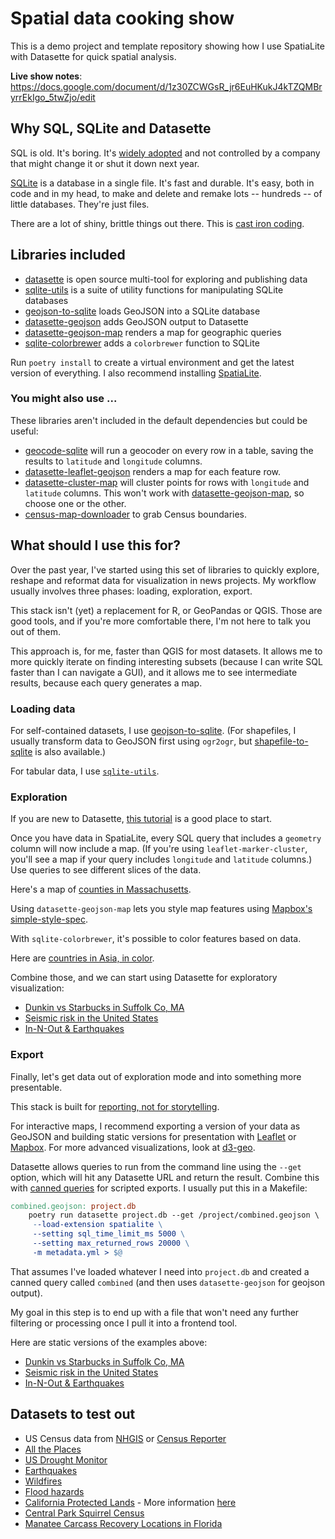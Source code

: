 # Spatial data cooking show

This is a demo project and template repository showing how I use SpatiaLite with Datasette for quick spatial analysis.

**Live show notes**: https://docs.google.com/document/d/1z30ZCWGsR_jr6EuHKukJ4kTZQMBryrrEkIgo_5twZjo/edit

## Why SQL, SQLite and Datasette

SQL is old. It's boring. It's [widely adopted](https://en.wikipedia.org/wiki/List_of_relational_database_management_systems) and not controlled by a company that might change it or shut it down next year.

[SQLite](https://www.sqlite.org/index.html) is a database in a single file. It's fast and durable. It's easy, both in code and in my head, to make and delete and remake lots -- hundreds -- of little databases. They're just files.

There are a lot of shiny, brittle things out there. This is [cast iron coding](https://twitter.com/eads/status/1072955829412921356).

## Libraries included

- [datasette](https://docs.datasette.io/en/stable/) is open source multi-tool for exploring and publishing data
- [sqlite-utils](https://sqlite-utils.datasette.io/en/stable/) is a suite of utility functions for manipulating SQLite databases
- [geojson-to-sqlite](https://github.com/simonw/geojson-to-sqlite) loads GeoJSON into a SQLite database
- [datasette-geojson](https://github.com/eyeseast/datasette-geojson) adds GeoJSON output to Datasette
- [datasette-geojson-map](https://github.com/eyeseast/datasette-geojson-map) renders a map for geographic queries
- [sqlite-colorbrewer](https://github.com/eyeseast/sqlite-colorbrewer) adds a `colorbrewer` function to SQLite

Run `poetry install` to create a virtual environment and get the latest version of everything. I also recommend installing [SpatiaLite](https://www.gaia-gis.it/fossil/libspatialite/index).

### You might also use ...

These libraries aren't included in the default dependencies but could be useful:

- [geocode-sqlite](https://github.com/eyeseast/geocode-sqlite) will run a geocoder on every row in a table, saving the results to `latitude` and `longitude` columns.
- [datasette-leaflet-geojson](https://github.com/simonw/datasette-leaflet-geojson) renders a map for each feature row.
- [datasette-cluster-map](https://github.com/simonw/datasette-cluster-map) will cluster points for rows with `longitude` and `latitude` columns. This won't work with [datasette-geojson-map](https://github.com/eyeseast/datasette-geojson-map), so choose one or the other.
- [census-map-downloader](https://github.com/datadesk/census-map-downloader) to grab Census boundaries.

## What should I use this for?

Over the past year, I've started using this set of libraries to quickly explore, reshape and reformat data for visualization in news projects. My workflow usually involves three phases: loading, exploration, export.

This stack isn't (yet) a replacement for R, or GeoPandas or QGIS. Those are good tools, and if you're more comfortable there, I'm not here to talk you out of them.

This approach is, for me, faster than QGIS for most datasets. It allows me to more quickly iterate on finding interesting subsets (because I can write SQL faster than I can navigate a GUI), and it allows me to see intermediate results, because each query generates a map.

### Loading data

For self-contained datasets, I use [geojson-to-sqlite](https://github.com/simonw/geojson-to-sqlite). (For shapefiles, I usually transform data to GeoJSON first using `ogr2ogr`, but [shapefile-to-sqlite](https://github.com/simonw/shapefile-to-sqlite) is also available.)

For tabular data, I use [`sqlite-utils`](https://sqlite-utils.datasette.io/en/stable/cli.html#inserting-csv-or-tsv-data).

### Exploration

If you are new to Datasette, [this tutorial](https://datasette.io/tutorials/explore) is a good place to start.

Once you have data in SpatiaLite, every SQL query that includes a `geometry` column will now include a map. (If you're using `leaflet-marker-cluster`, you'll see a map if your query includes `longitude` and `latitude` columns.) Use queries to see different slices of the data.

Here's a map of [counties in Massachusetts](https://alltheplaces-datasette.fly.dev/alltheplaces/counties?_sort=geoid&state_fips__exact=25).

Using `datasette-geojson-map` lets you style map features using [Mapbox's simple-style-spec](https://github.com/mapbox/simplestyle-spec/tree/master/1.1.0).

With `sqlite-colorbrewer`, it's possible to color features based on data.

Here are [countries in Asia, in color](https://nicar22-seismic-datasette.fly.dev/quakes/countries_in_color).

Combine those, and we can start using Datasette for exploratory visualization:

- [Dunkin vs Starbucks in Suffolk Co, MA](https://alltheplaces-datasette.fly.dev/alltheplaces/dunkin_in_suffolk)
- [Seismic risk in the United States](https://nicar22-seismic-datasette.fly.dev/quakes/risk)
- [In-N-Out & Earthquakes](https://nicar22-seismic-datasette.fly.dev/quakes/risk_innout_indexed)

### Export

Finally, let's get data out of exploration mode and into something more presentable.

This stack is built for [reporting, not for storytelling](https://rjionline.org/news/the-three-kinds-of-code-you-write-in-the-newsroom/).

For interactive maps, I recommend exporting a version of your data as GeoJSON and building static versions for presentation with [Leaflet](https://leafletjs.com/) or [Mapbox](https://docs.mapbox.com/mapbox-gl-js/guides/). For more advanced visualizations, look at [d3-geo](https://observablehq.com/collection/@d3/d3-geo).

Datasette allows queries to run from the command line using the `--get` option, which will hit any Datasette URL and return the result. Combine this with [canned queries](https://docs.datasette.io/en/stable/sql_queries.html#canned-queries) for scripted exports. I usually put this in a Makefile:

```makefile
combined.geojson: project.db
    poetry run datasette project.db --get /project/combined.geojson \
     --load-extension spatialite \
     --setting sql_time_limit_ms 5000 \
     --setting max_returned_rows 20000 \
     -m metadata.yml > $@
```

That assumes I've loaded whatever I need into `project.db` and created a canned query called `combined` (and then uses `datasette-geojson` for geojson output).

My goal in this step is to end up with a file that won't need any further filtering or processing once I pull it into a frontend tool.

Here are static versions of the examples above:

- [Dunkin vs Starbucks in Suffolk Co, MA](https://github.com/eyeseast/alltheplaces-datasette/blob/main/exports/dunkin_in_suffolk.geojson)
- [Seismic risk in the United States](https://github.com/eyeseast/seismic-analysis/blob/main/exports/risk.geojson)
- [In-N-Out & Earthquakes](https://github.com/eyeseast/seismic-analysis/blob/main/exports/risk_innout.geojson)

## Datasets to test out

- US Census data from [NHGIS](https://www.nhgis.org/) or [Census Reporter](https://censusreporter.org/)
- [All the Places](https://www.alltheplaces.xyz/)
- [US Drought Monitor](https://droughtmonitor.unl.edu/DmData/GISData.aspx)
- [Earthquakes](https://www.usgs.gov/programs/earthquake-hazards/data)
- [Wildfires](https://data-nifc.opendata.arcgis.com/)
- [Flood hazards](https://www.fema.gov/flood-maps/national-flood-hazard-layer)
- [California Protected Lands](https://www.calands.org/cpad/) - More information [here](https://simonwillison.net/2021/Jan/24/drawing-shapes-spatialite/)
- [Central Park Squirrel Census](https://data.cityofnewyork.us/Environment/2018-Central-Park-Squirrel-Census-Squirrel-Data/vfnx-vebw)
- [Manatee Carcass Recovery Locations in Florida](https://geodata.myfwc.com/datasets/myfwc::manatee-carcass-recovery-locations-in-florida/about)
